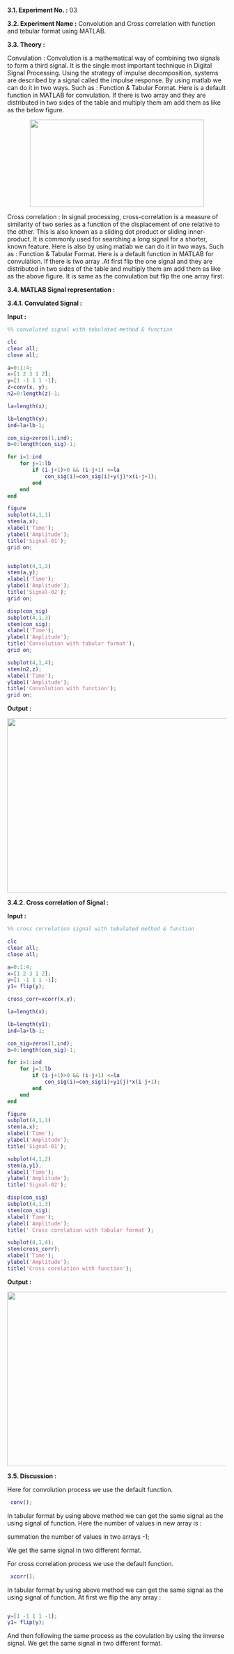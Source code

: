 **3.1. Experiment No. :** 03

**3.2. Experiment Name :** Convolution and Cross correlation with function and tebular format using MATLAB.

**3.3. Theory :**

<p align="center">
  
Convulation :
Convolution is a mathematical way of combining two signals to form a third signal. It is the single most important technique in Digital Signal Processing. Using the strategy of impulse decomposition, systems are described by a signal called the impulse response. By using matlab we can do it in two ways. Such as : Function & Tabular Format. Here is a default function in MATLAB for convulation. If there is two  array and they are distributed in two sides of the table and multiply them am add them as like as the below figure.
<p align="center">
  <img src="https://github.com/labib1910024/ECE-4124_1910024/assets/87533597/f16c0d28-e27b-4fed-b450-b466ac56ebe0" height="200px" width="400px"/>
</p>


Cross correlation :
In signal processing, cross-correlation is a measure of similarity of two series as a function of the displacement of one relative to the other. This is also known as a sliding dot product or sliding inner-product. It is commonly used for searching a long signal for a shorter, known feature. Here is also by using matlab we can do it in two ways. Such as : Function & Tabular Format. Here is a default function in MATLAB for convulation. If there is two  array  .At first flip the one signal and they are distributed in two sides of the table and multiply them am add them as like as the above figure. It is same as the convulation but flip the one array first.

</p>


**3.4. MATLAB Signal representation :**

**3.4.1. Convulated Signal :**

**Input :**

```matlab
%% convoluted signal with tebulated method & function

clc
clear all;
close all;

a=0:1:4;
x=[1 2 3 1 2];
y=[1 -1 1 1 -1];
z=conv(x, y);
n2=0:length(z)-1;

la=length(x);

lb=length(y);
ind=la+lb-1;

con_sig=zeros(1,ind);
b=0:length(con_sig)-1;

for i=1:ind
    for j=1:lb
        if (i-j+1)>0 && (i-j+1) <=la
            con_sig(i)=con_sig(i)+y(j)*x(i-j+1);
        end
    end
end

figure
subplot(4,1,1)
stem(a,x);
xlabel('Time');
ylabel('Amplitude');
title('Signal-01');
grid on;


subplot(4,1,2)
stem(a,y);
xlabel('Time');
ylabel('Amplitude');
title('Signal-02');
grid on;

disp(con_sig)
subplot(4,1,3)
stem(con_sig);
xlabel('Time');
ylabel('Amplitude');
title('Convolution with tabular format');
grid on;

subplot(4,1,4);
stem(n2,z);
xlabel('Time');
ylabel('Amplitude');
title('Convolution with function');
grid on;

```

**Output :**

<p align="center">
  <img src="https://github.com/labib1910024/ECE-4124_1910024/assets/87533597/c47db7bc-90a0-46ee-9ad7-c3f94341bb2c" height="400px" width="600px"/>
</p>




**3.4.2. Cross correlation of Signal :** 

**Input :**

```matlab
%% cross correlation signal with tebulated method & function

clc
clear all;
close all;

a=0:1:4;
x=[1 2 3 1 2];
y=[1 -1 1 1 -1];
y1= flip(y);

cross_corr=xcorr(x,y);

la=length(x);

lb=length(y1);
ind=la+lb-1;

con_sig=zeros(1,ind);
b=0:length(con_sig)-1;

for i=1:ind
    for j=1:lb
        if (i-j+1)>0 && (i-j+1) <=la
            con_sig(i)=con_sig(i)+y1(j)*x(i-j+1);
        end
    end
end

figure
subplot(4,1,1)
stem(a,x);
xlabel('Time');
ylabel('Amplitude');
title('Signal-01');

subplot(4,1,2)
stem(a,y1);
xlabel('Time');
ylabel('Amplitude');
title('Signal-02');

disp(con_sig)
subplot(4,1,3)
stem(con_sig);
xlabel('Time');
ylabel('Amplitude');
title(' Cross corelation with tabular format');

subplot(4,1,4);
stem(cross_corr);
xlabel('Time');
ylabel('Amplitude');
title('Cross corelation with function');
```

**Output :**

<p align="center">
 
  <img src="https://github.com/labib1910024/ECE-4124_1910024/assets/87533597/9a2da5e4-42aa-4483-9c5b-e6db42684f93" height="400px" width="600px"/>
</p>





**3.5. Discussion :**

<p align="center">
  
 Here for convolution process we use the default function.
  
 ```matlab
  conv();

```
 In tabular format by using above method we can get the same signal as the using signal of function. Here the number of values in new array is :
 
 summation the number of values in two arrays -1;

 We get the same signal in  two different format.


 For cross correlation process we use the default function.
  
 ```matlab
  xcorr();

```
 In tabular format by using above method we can get the same signal as the using signal of function. At first we flip the any array :

 ```matlab

y=[1 -1 1 1 -1];
y1= flip(y);


```
 
 
 And then following the same process as the covulation by using the inverse signal. We get the same signal in  two different format.

</p>
 
